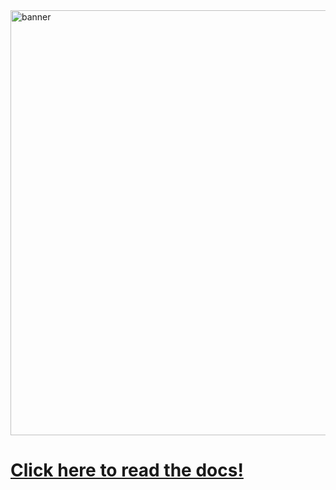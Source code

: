 <img width="680" alt="banner" src="https://github.com/user-attachments/assets/d273e38d-951c-4183-b42e-ac5bdf939d69">

# [Click here to read the docs!](https://docs.rs/eval-macro)
